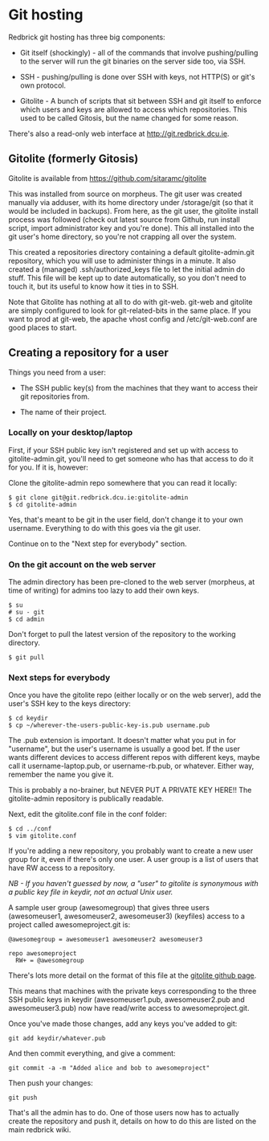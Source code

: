 # Git hosting

Redbrick git hosting has three big components:


*  Git itself (shockingly) - all of the commands that involve pushing/pulling to the server will run the git binaries on the server side too, via SSH.

*  SSH - pushing/pulling is done over SSH with keys, not HTTP(S) or git's own protocol.

*  Gitolite - A bunch of scripts that sit between SSH and git itself to enforce which users and keys are allowed to access which repositories. This used to be called Gitosis, but the name changed for some reason.

There's also a read-only web interface at http://git.redbrick.dcu.ie.

## Gitolite (formerly Gitosis)

Gitolite is available from https://github.com/sitaramc/gitolite

This was installed from source on morpheus. The git user was created manually via adduser, with its home directory under /storage/git (so that it would be included in backups). From here, as the git user, the gitolite install process was followed (check out latest source from Github, run install script, import administrator key and you're done). This all installed into the git user's home directory, so you're not crapping all over the system.

This created a repositories directory containing a default gitolite-admin.git repository, which you will use to administer things in a minute. It also created a (managed) .ssh/authorized_keys file to let the initial admin do stuff. This file will be kept up to date automatically, so you don't need to touch it, but its useful to know how it ties in to SSH.

Note that Gitolite has nothing at all to do with git-web. git-web and gitolite are simply configured to look for git-related-bits in the same place. If you want to prod at git-web, the apache vhost config and /etc/git-web.conf are good places to start.


## Creating a repository for a user

Things you need from a user:

*  The SSH public key(s) from the machines that they want to access their git repositories from.

*  The name of their project.

### Locally on your desktop/laptop

First, if your SSH public key isn't registered and set up with access to gitolite-admin.git, you'll need to get someone who has that access to do it for you. If it is, however:

Clone the gitolite-admin repo somewhere that you can read it locally:

    $ git clone git@git.redbrick.dcu.ie:gitolite-admin
    $ cd gitolite-admin

Yes, that's meant to be git in the user field, don't change it to your own username. Everything to do with this goes via the git user.

Continue on to the "Next step for everybody" section.

### On the git account on the web server

The admin directory has been pre-cloned to the web server (morpheus, at time of writing) for admins too lazy to add their own keys.

    $ su
    # su - git
    $ cd admin

Don't forget to pull the latest version of the repository to the working directory.

    $ git pull

### Next steps for everybody

Once you have the gitolite repo (either locally or on the web server), add the user's SSH key to the keys directory:

    $ cd keydir
    $ cp ~/wherever-the-users-public-key-is.pub username.pub

The .pub extension is important. It doesn't matter what you put in for "username", but the user's username is usually a good bet. If the user wants different devices to access different repos with different keys, maybe call it username-laptop.pub, or username-rb.pub, or whatever. Either way, remember the name you give it.

This is probably a no-brainer, but NEVER PUT A PRIVATE KEY HERE!! The gitolite-admin repository is publically readable.

Next, edit the gitolite.conf file in the conf folder:

    $ cd ../conf
    $ vim gitolite.conf

If you're adding a new repository, you probably want to create a new user group for it, even if there's only one user. A user group is a list of users that have RW access to a repository.

*NB - If you haven't guessed by now, a "user" to gitolite is synonymous with a public key file in keydir, not an actual Unix user.*

A sample user group (awesomegroup) that gives three users (awesomeuser1, awesomeuser2, awesomeuser3) (keyfiles) access to a project called awesomeproject.git is:

    @awesomegroup = awesomeuser1 awesomeuser2 awesomeuser3
    
    repo awesomeproject
      RW+ = @awesomegroup
    
There's lots more detail on the format of this file at the [gitolite github page](https///github.com/sitaramc/gitolite).

This means that machines with the private keys corresponding to the three SSH public keys in keydir (awesomeuser1.pub, awesomeuser2.pub and awesomeuser3.pub) now have read/write access to awesomeproject.git.

Once you've made those changes, add any keys you've added to git:

    git add keydir/whatever.pub

And then commit everything, and give a comment:

    git commit -a -m "Added alice and bob to awesomeproject"

Then push your changes:

    git push

That's all the admin has to do. One of those users now has to actually create the repository and push it, details on how to do this are listed on the main redbrick wiki.
